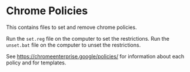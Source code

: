 # Chrome Policies

This contains files to set and remove chrome policies.

Run the `set.reg` file on the computer to set the restrictions.
Run the `unset.bat` file on the computer to unset the restrictions.

See https://chromeenterprise.google/policies/ for information about each policy and for templates.
